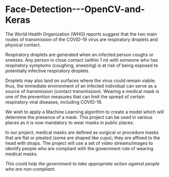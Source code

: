 # Face-Detection---OpenCV-and-Keras
The World Health Organization (WHO) reports suggest that the two main routes of transmission of the COVID-19 virus are respiratory droplets and physical contact.

Respiratory droplets are generated when an infected person coughs or sneezes. Any person in close
contact (within 1 m) with someone who has respiratory symptoms (coughing, sneezing) is at risk of
being exposed to potentially infective respiratory droplets.

Droplets may also land on surfaces where the virus could remain viable; thus, the immediate
environment of an infected individual can serve as a source of transmission (contact transmission).
Wearing a medical mask is one of the prevention measures that can limit the spread of certain
respiratory viral diseases, including COVID-19.

We wish to apply a Machine Learning algorithm to create a model which will determine the
presence of a mask. This project can be used in various places as it is now mandatory to wear masks
in public places.

In our project, medical masks are defined as surgical or procedure masks that are flat or pleated (some
are shaped like cups); they are affixed to the head with straps. The project will use a set of video
streams/images to identify people who are compliant with the government rule of wearing medical
masks.

*This could help the government to take appropriate action against people who are non-compliant.*
